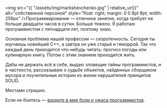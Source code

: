 <img src="{{ "/assets/img/markshevchenko.jpg" | relative_url}}" alt="собственной персоной" style="float: right; margin: 0 0 8pt 8pt; width: 256px" />Программирование&nbsp;&mdash; отличное занятие, когда требует не больше двадцати часов в сутки. Больше тяжело.
Я работаю программистом с пятнадцати лет, поэтому знаю.

Основная проблема нашей профессии&nbsp;&mdash; скоротечность. Сегодня ты изучаешь новейший C++, а завтра он уже старьё и геморрой.
Так что каждый день приходится что-нибудь читать: прогноз погоды или кулинарную книгу. Потом с этим знанием приходится жить.

Дабы не держать всё в себе, выдаю зловещие тайны программистов, и в частности, рассказываю о судьбе объектов,
найденных сборщиком мусора и поучительные истории из жизни нарушителей принципов SOLID.

Местами страшно.

Если не боитесь&nbsp;&mdash; [входите в мир боли и ужаса программистов](articles).